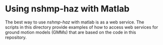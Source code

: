 # Using nshmp-haz with Matlab

The best way to use _nshmp-haz_ with matlab is as a web service. The scripts in this directory
provide examples of how to access web services for ground motion models (GMMs) that are based
on the code in this repository.
